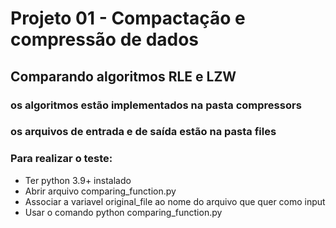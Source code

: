 # Projeto 01 - Compactação e compressão de dados

## Comparando algoritmos RLE e LZW
### os algoritmos estão implementados na pasta compressors
### os arquivos de entrada e de saída estão na pasta files


### Para realizar o teste:
- Ter python 3.9+ instalado
- Abrir arquivo comparing_function.py
- Associar a variavel original_file ao nome do arquivo que quer como input
- Usar o comando python comparing_function.py